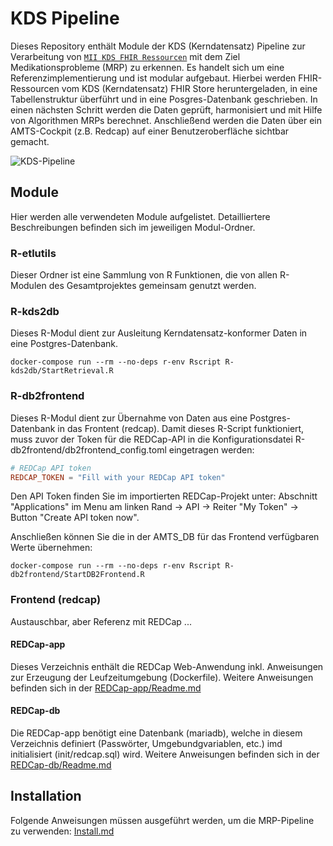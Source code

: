 # KDS Pipeline

Dieses Repository enthält Module der KDS (Kerndatensatz) Pipeline zur Verarbeitung von [`MII KDS FHIR Ressourcen`](https://www.medizininformatik-initiative.de/de/basismodule-des-kerndatensatzes-der-mii) mit dem Ziel Medikationsprobleme (MRP) zu erkennen. Es handelt sich um eine Referenzimplementierung und ist modular aufgebaut.  Hierbei werden FHIR-Ressourcen vom KDS (Kerndatensatz) FHIR Store heruntergeladen, in eine Tabellenstruktur überführt und in eine Posgres-Datenbank geschrieben. In einen nächsten Schritt werden die Daten geprüft, harmonisiert und mit Hilfe von Algorithmen MRPs berechnet. Anschließend werden die Daten über ein AMTS-Cockpit (z.B. Redcap) auf einer Benutzeroberfläche sichtbar gemacht.

![KDS-Pipeline](https://github.com/medizininformatik-initiative/INTERPOLAR/assets/11329281/65093a31-68a5-416b-9556-e530850a9739)


## Module

Hier werden alle verwendeten Module aufgelistet. Detailliertere Beschreibungen befinden sich im jeweiligen Modul-Ordner.

### R-etlutils

Dieser Ordner ist eine Sammlung von R Funktionen, die von allen R-Modulen des Gesamtprojektes gemeinsam genutzt werden.

### R-kds2db

Dieses R-Modul dient zur Ausleitung Kerndatensatz-konformer Daten in eine Postgres-Datenbank.
```console
docker-compose run --rm --no-deps r-env Rscript R-kds2db/StartRetrieval.R
```

### R-db2frontend

Dieses R-Modul dient zur Übernahme von Daten aus eine Postgres-Datenbank in das Frontent (redcap).
Damit dieses R-Script funktioniert, muss zuvor der Token für die REDCap-API in die Konfigurationsdatei R-db2frontend/db2frontend_config.toml eingetragen werden:
```toml
# REDCap API token
REDCAP_TOKEN = "Fill with your REDCap API token"
```
Den API Token finden Sie im importierten REDCap-Projekt unter: Abschnitt "Applications" im Menu am linken Rand -> API -> Reiter "My Token" -> Button "Create API token now".

Anschließen können Sie die in der AMTS_DB für das Frontend verfügbaren Werte übernehmen:
```console
docker-compose run --rm --no-deps r-env Rscript R-db2frontend/StartDB2Frontend.R
```

### Frontend (redcap)

Austauschbar, aber Referenz mit REDCap ...

#### REDCap-app

Dieses Verzeichnis enthält die REDCap Web-Anwendung inkl. Anweisungen zur Erzeugung der Leufzeitumgebung (Dockerfile). Weitere Anweisungen befinden sich in der [REDCap-app/Readme.md](./REDCap-app/Readme.md)

#### REDCap-db

Die REDCap-app benötigt eine Datenbank (mariadb), welche in diesem Verzeichnis definiert (Passwörter, Umgebundgvariablen, etc.) imd initialisiert (init/redcap.sql) wird. Weitere Anweisungen befinden sich in der [REDCap-db/Readme.md](./REDCap-db/Readme.md)

## Installation

Folgende Anweisungen müssen ausgeführt werden, um die MRP-Pipeline zu verwenden: [Install.md](Install.md)
